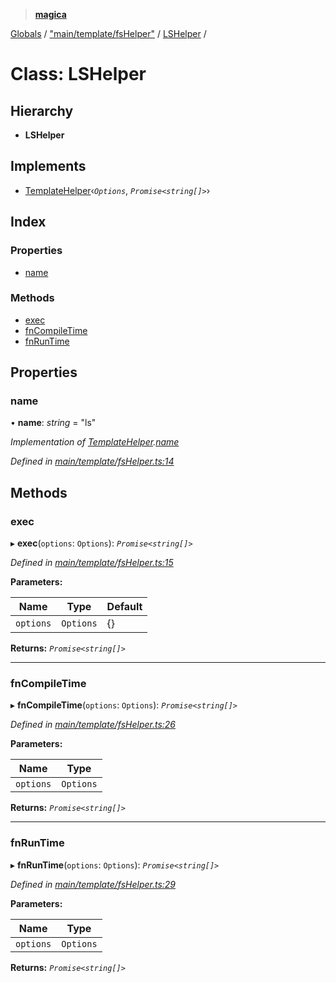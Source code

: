 > **[magica](../README.md)**

[Globals](../README.md) / ["main/template/fsHelper"](../modules/_main_template_fshelper_.md) / [LSHelper](_main_template_fshelper_.lshelper.md) /

# Class: LSHelper

## Hierarchy

* **LSHelper**

## Implements

* [TemplateHelper](../interfaces/_main_template_template_.templatehelper.md)‹*`Options`*, *`Promise<string[]>`*›

## Index

### Properties

* [name](_main_template_fshelper_.lshelper.md#name)

### Methods

* [exec](_main_template_fshelper_.lshelper.md#exec)
* [fnCompileTime](_main_template_fshelper_.lshelper.md#fncompiletime)
* [fnRunTime](_main_template_fshelper_.lshelper.md#fnruntime)

## Properties

###  name

• **name**: *string* = "ls"

*Implementation of [TemplateHelper](../interfaces/_main_template_template_.templatehelper.md).[name](../interfaces/_main_template_template_.templatehelper.md#name)*

*Defined in [main/template/fsHelper.ts:14](https://github.com/cancerberoSgx/magica/blob/819ab9b/src/main/template/fsHelper.ts#L14)*

## Methods

###  exec

▸ **exec**(`options`: `Options`): *`Promise<string[]>`*

*Defined in [main/template/fsHelper.ts:15](https://github.com/cancerberoSgx/magica/blob/819ab9b/src/main/template/fsHelper.ts#L15)*

**Parameters:**

Name | Type | Default |
------ | ------ | ------ |
`options` | `Options` |  {} |

**Returns:** *`Promise<string[]>`*

___

###  fnCompileTime

▸ **fnCompileTime**(`options`: `Options`): *`Promise<string[]>`*

*Defined in [main/template/fsHelper.ts:26](https://github.com/cancerberoSgx/magica/blob/819ab9b/src/main/template/fsHelper.ts#L26)*

**Parameters:**

Name | Type |
------ | ------ |
`options` | `Options` |

**Returns:** *`Promise<string[]>`*

___

###  fnRunTime

▸ **fnRunTime**(`options`: `Options`): *`Promise<string[]>`*

*Defined in [main/template/fsHelper.ts:29](https://github.com/cancerberoSgx/magica/blob/819ab9b/src/main/template/fsHelper.ts#L29)*

**Parameters:**

Name | Type |
------ | ------ |
`options` | `Options` |

**Returns:** *`Promise<string[]>`*